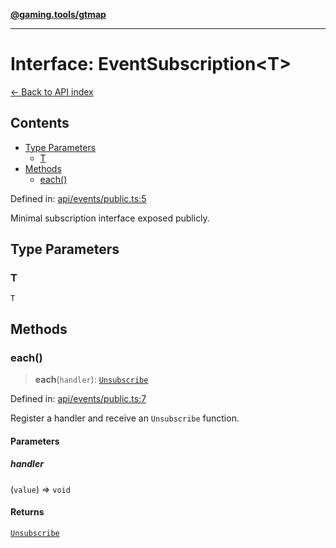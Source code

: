 [**@gaming.tools/gtmap**](README.md)

***

# Interface: EventSubscription\<T\>

[← Back to API index](./README.md)

## Contents

- [Type Parameters](#type-parameters)
  - [T](#t)
- [Methods](#methods)
  - [each()](#each)

Defined in: [api/events/public.ts:5](https://github.com/gamingtools/gt-map/blob/02ad961dd733041f2c6c39034ee7c302a553f45a/packages/gtmap/src/api/events/public.ts#L5)

Minimal subscription interface exposed publicly.

## Type Parameters

### T

`T`

## Methods

### each()

> **each**(`handler`): [`Unsubscribe`](TypeAlias.Unsubscribe.md)

Defined in: [api/events/public.ts:7](https://github.com/gamingtools/gt-map/blob/02ad961dd733041f2c6c39034ee7c302a553f45a/packages/gtmap/src/api/events/public.ts#L7)

Register a handler and receive an `Unsubscribe` function.

#### Parameters

##### handler

(`value`) => `void`

#### Returns

[`Unsubscribe`](TypeAlias.Unsubscribe.md)
